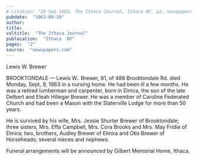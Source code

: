 ```yaml
---
# citation: "10 Sep 1963, The Ithaca Journal, Ithaca NY, p2, newspapers.com."
pubdate:  "1963-09-10"
author: 
title: 
voltitle:  "The Ithaca Journal"
publocation:  "Ithaca  NY"
pages:  "2"
source:  "newspapers.com"
---
```

Lewis W. Brewer 

BROOKTONDALE — Lewis W.. Brewer, 81, of 486 Brooktondale Rd. died Monday, Sept, 9, 1963 in a nursing home. He had been ill a few months. He was a retired lumberman and carpenter, born in Elmira, the son of the late Delbert and Eleah Hillegar Brewer. He was a member of Caroline Federated Church and had been a Mason with the Slaterville Lodge for more than 50 years. 

He is survived by his wife, Mrs. Jessie Shurter Brewer of Brooktondale; three sisters, Mrs. Effa Campbell, Mrs. Cora Brooks and Mrs. May Fridie of Elmira; two, brothers, Audley Brewer of Elmira and Otis Brewer of Horseheads; several nieces and nephews. 

Funeral arrangements will be announced by Gilbert Memorial Home, Ithaca.

